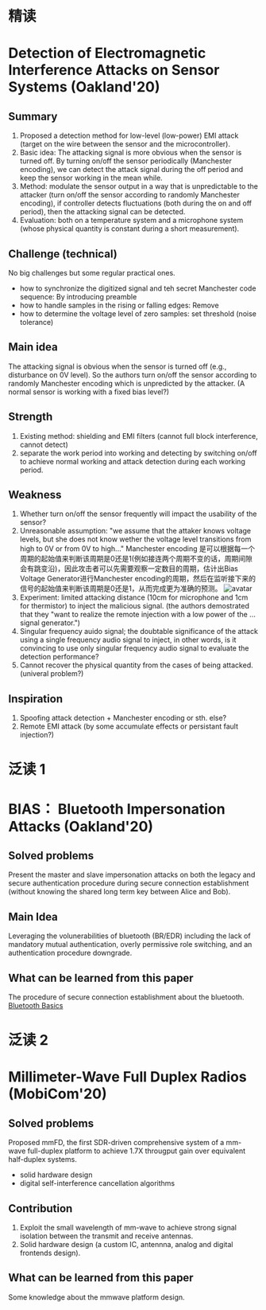 # 精读 
# Detection of Electromagnetic Interference Attacks on Sensor Systems (Oakland'20)

## Summary
1. Proposed a detection method for low-level (low-power) EMI attack (target on the wire between the sensor and the microcontroller).
2. Basic idea: The attacking signal is more obvious when the sensor is turned off. By turning on/off the sensor periodically (Manchester encoding), we can detect the attack signal during the off period and keep the sensor working in the mean while.
3. Method: modulate the sensor output in a way that is unpredictable to the attacker (turn on/off the sensor according to randomly Manchester encoding), if controller detects fluctuations (both during the on and off period), then the attacking signal can be detected.
4. Evaluation: both on a temperature system and a microphone system (whose physical quantity is constant during a short measurement).

## Challenge (technical)
No big challenges but some regular practical ones.
- how to synchronize the digitized signal and teh secret Manchester code sequence: By introducing preamble
- how to handle samples in the rising or falling edges: Remove
- how to determine the voltage level of zero samples: set threshold (noise tolerance)

## Main idea
The attacking signal is obvious when the sensor is turned off (e.g., disturbance on 0V level). So the authors turn on/off the sensor according to randomly Manchester encoding which is unpredicted by the attacker. (A normal sensor is working with a fixed bias level?)
## Strength
1. Existing method: shielding and EMI filters (cannot full block interference, cannot detect)
2. separate the work period into working and detecting by switching on/off to achieve normal working and attack detection during each working period.
## Weakness
1. Whether turn on/off the sensor frequently will impact the usability of the sensor?
2. Unreasonable assumption: "we assume that the attaker knows voltage levels, but she does not know wether the voltage level transitions from high to 0V or from 0V to high..." Manchester encoding 是可以根据每一个周期的起始值来判断该周期是0还是1(例如接连两个周期不变的话，周期间隙会有跳变沿)，因此攻击者可以先需要观察一定数目的周期，估计出Bias Voltage Generator进行Manchester encoding的周期，然后在监听接下来的信号的起始值来判断该周期是0还是1，从而完成更为准确的预测。
![avatar](https://upload.wikimedia.org/wikipedia/commons/9/90/Manchester_encoding_both_conventions.svg)
3. Experiment: limited attacking distance (10cm for microphone and 1cm for thermistor) to inject the malicious signal. (the authors demostrated that they "want to realize the remote injection with a low power of the ... signal generator.")
4. Singular frequency auido signal; the doubtable significance of the attack using a single frequency audio signal to inject, in other words, is it convincing to use only singular frequency audio signal to evaluate the detection performance?
5. Cannot recover the physical quantity from the cases of being attacked.(univeral problem?)

## Inspiration
1. Spoofing attack detection + Manchester encoding or sth. else?
2. Remote EMI attack (by some accumulate effects or persistant fault injection?)


# 泛读 1
# BIAS： Bluetooth Impersonation Attacks (Oakland'20)
## Solved problems
Present the master and slave impersonation attacks on both the legacy and secure authentication procedure during secure connection establishment (without knowing the shared long term key between Alice and Bob).
## Main Idea
Leveraging the volunerabilities of bluetooth (BR/EDR) including the lack of mandatory mutual authentication, overly permissive role switching, and an authentication procedure downgrade.
## What can be learned from this paper
The procedure of secure connection establishment about the bluetooth.
[Bluetooth Basics](https://learn.sparkfun.com/tutorials/bluetooth-basics/how-bluetooth-works)
# 泛读 2
# Millimeter-Wave Full Duplex Radios (MobiCom'20)
## Solved problems
Proposed mmFD, the first SDR-driven comprehensive system of a mm-wave full-duplex platform to achieve 1.7X througput gain over equivalent half-duplex systems.
   - solid hardware design
   - digital self-interference cancellation algorithms
## Contribution
1. Exploit the small wavelength of mm-wave to achieve strong signal isolation between the transmit and receive antennas.
2. Solid hardware design (a custom IC, antennna, analog and digital frontends design).

## What can be learned from this paper
Some knowledge about the mmwave platform design.